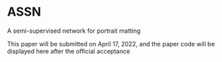 # ASSN
A semi-supervised network for portrait matting

This paper will be submitted on April 17, 2022, and the paper code will be displayed here after the official acceptance
